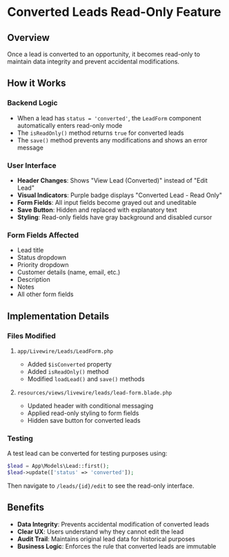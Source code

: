 # Converted Leads Read-Only Feature

## Overview

Once a lead is converted to an opportunity, it becomes read-only to maintain data integrity and prevent accidental modifications.

## How it Works

### Backend Logic

-   When a lead has `status = 'converted'`, the `LeadForm` component automatically enters read-only mode
-   The `isReadOnly()` method returns `true` for converted leads
-   The `save()` method prevents any modifications and shows an error message

### User Interface

-   **Header Changes**: Shows "View Lead (Converted)" instead of "Edit Lead"
-   **Visual Indicators**: Purple badge displays "Converted Lead - Read Only"
-   **Form Fields**: All input fields become grayed out and uneditable
-   **Save Button**: Hidden and replaced with explanatory text
-   **Styling**: Read-only fields have gray background and disabled cursor

### Form Fields Affected

-   Lead title
-   Status dropdown
-   Priority dropdown
-   Customer details (name, email, etc.)
-   Description
-   Notes
-   All other form fields

## Implementation Details

### Files Modified

1. `app/Livewire/Leads/LeadForm.php`

    - Added `$isConverted` property
    - Added `isReadOnly()` method
    - Modified `loadLead()` and `save()` methods

2. `resources/views/livewire/leads/lead-form.blade.php`
    - Updated header with conditional messaging
    - Applied read-only styling to form fields
    - Hidden save button for converted leads

### Testing

A test lead can be converted for testing purposes using:

```php
$lead = App\Models\Lead::first();
$lead->update(['status' => 'converted']);
```

Then navigate to `/leads/{id}/edit` to see the read-only interface.

## Benefits

-   **Data Integrity**: Prevents accidental modification of converted leads
-   **Clear UX**: Users understand why they cannot edit the lead
-   **Audit Trail**: Maintains original lead data for historical purposes
-   **Business Logic**: Enforces the rule that converted leads are immutable
